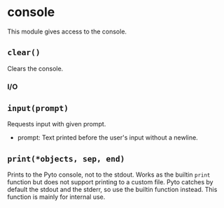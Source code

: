 # console

This module gives access to the console.

## `clear()`

Clears the console.

### I/O

## `input(prompt)`

Requests input with given prompt.

- prompt: Text printed before the user's input without a newline.


## `print(*objects, sep, end)`

Prints to the Pyto console, not to the stdout. Works as the builtin `print` function but does not support printing to a custom file. Pyto catches by default the stdout and the stderr, so use the builtin function instead. This function is mainly for internal use.
